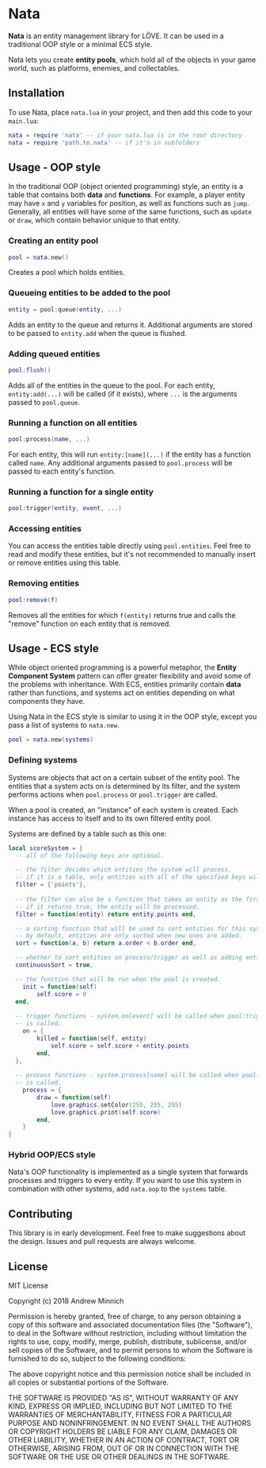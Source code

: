 # Nata
**Nata** is an entity management library for LÖVE. It can be used in a traditional OOP style or a minimal ECS style.

Nata lets you create **entity pools**, which hold all of the objects in your game world, such as platforms, enemies, and collectables.

## Installation
To use Nata, place `nata.lua` in your project, and then add this code to your `main.lua`:
```lua
nata = require 'nata' -- if your nata.lua is in the root directory
nata = require 'path.to.nata' -- if it's in subfolders
```

## Usage - OOP style
In the traditional OOP (object oriented programming) style, an entity is a table that contains both **data** and **functions**. For example, a player entity may have `x` and `y` variables for position, as well as functions such as `jump`. Generally, all entities will have some of the same functions, such as `update` or `draw`, which contain behavior unique to that entity.

### Creating an entity pool
```lua
pool = nata.new()
```
Creates a pool which holds entities.

### Queueing entities to be added to the pool
```lua
entity = pool:queue(entity, ...)
```
Adds an entity to the queue and returns it. Additional arguments are stored to be passed to `entity.add` when the queue is flushed.

### Adding queued entities
```lua
pool:flush()
```
Adds all of the entities in the queue to the pool. For each entity, `entity:add(...)` will be called (if it exists), where `...` is the arguments passed to `pool.queue`.

### Running a function on all entities
```lua
pool:process(name, ...)
```
For each entity, this will run `entity:[name](...)` if the entity has a function called `name`. Any additional arguments passed to `pool.process` will be passed to each entity's function.

### Running a function for a single entity
```lua
pool:trigger(entity, event, ...)
```

### Accessing entities
You can access the entities table directly using `pool.entities`. Feel free to read and modify these entities, but it's not recommended to manually insert or remove entities using this table.

### Removing entities
```lua
pool:remove(f)
```
Removes all the entities for which `f(entity)` returns true and calls the "remove" function on each entity that is removed.

## Usage - ECS style
While object oriented programming is a powerful metaphor, the **Entity Component System** pattern can offer greater flexibility and avoid some of the problems with inheritance. With ECS, entities primarily contain **data** rather than functions, and systems act on entities depending on what components they have.

Using Nata in the ECS style is similar to using it in the OOP style, except you pass a list of systems to `nata.new`.
```lua
pool = nata.new(systems)
```

### Defining systems
Systems are objects that act on a certain subset of the entity pool. The entities that a system acts on is determined by its filter, and the system performs actions when `pool.process` or `pool.trigger` are called.

When a pool is created, an "instance" of each system is created. Each instance has access to itself and to its own filtered entity pool.

Systems are defined by a table such as this one:
```lua
local scoreSystem = {
  -- all of the following keys are optional.

  -- the filter decides which entities the system will process.
  -- if it is a table, only entities with all of the specified keys will be processed.
  filter = {'points'},
  
  -- the filter can also be a function that takes an entity as the first argument.
  -- if it returns true, the entity will be processed.
  filter = function(entity) return entity.points end,

  -- a sorting function that will be used to sort entities for this system only.
  -- by default, entities are only sorted when new ones are added.
  sort = function(a, b) return a.order < b.order end,

  -- whether to sort entities on process/trigger as well as adding entities
  continuousSort = true,

  -- the function that will be run when the pool is created.
	init = function(self)
		self.score = 0
  end,
  
  -- trigger functions - system.on[event] will be called when pool:trigger(event)
  -- is called.
	on = {
		killed = function(self, entity)
			self.score = self.score + entity.points
		end,
  },
  
  -- process functions - system.process[name] will be called when pool:process(name)
  -- is called.
	process = {
		draw = function(self)
			love.graphics.setColor(255, 255, 255)
			love.graphics.print(self.score)
		end,
	}
}
```

### Hybrid OOP/ECS style
Nata's OOP functionality is implemented as a single system that forwards processes and triggers to every entity. If you want to use this system in combination with other systems, add `nata.oop` to the `systems` table.

## Contributing
This library is in early development. Feel free to make suggestions about the design. Issues and pull requests are always welcome.

## License
MIT License

Copyright (c) 2018 Andrew Minnich

Permission is hereby granted, free of charge, to any person obtaining a copy
of this software and associated documentation files (the "Software"), to deal
in the Software without restriction, including without limitation the rights
to use, copy, modify, merge, publish, distribute, sublicense, and/or sell
copies of the Software, and to permit persons to whom the Software is
furnished to do so, subject to the following conditions:

The above copyright notice and this permission notice shall be included in all
copies or substantial portions of the Software.

THE SOFTWARE IS PROVIDED "AS IS", WITHOUT WARRANTY OF ANY KIND, EXPRESS OR
IMPLIED, INCLUDING BUT NOT LIMITED TO THE WARRANTIES OF MERCHANTABILITY,
FITNESS FOR A PARTICULAR PURPOSE AND NONINFRINGEMENT. IN NO EVENT SHALL THE
AUTHORS OR COPYRIGHT HOLDERS BE LIABLE FOR ANY CLAIM, DAMAGES OR OTHER
LIABILITY, WHETHER IN AN ACTION OF CONTRACT, TORT OR OTHERWISE, ARISING FROM,
OUT OF OR IN CONNECTION WITH THE SOFTWARE OR THE USE OR OTHER DEALINGS IN THE
SOFTWARE.
